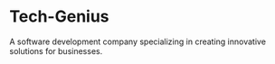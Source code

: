 # Tech-Genius
A software development company specializing in creating innovative solutions for businesses.
